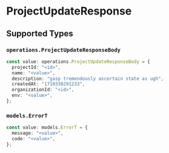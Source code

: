 # ProjectUpdateResponse


## Supported Types

### `operations.ProjectUpdateResponseBody`

```typescript
const value: operations.ProjectUpdateResponseBody = {
  projectId: "<id>",
  name: "<value>",
  description: "gasp tremendously ascertain state as ugh",
  createdAt: "1710330291233",
  organizationId: "<id>",
  env: "<value>",
};
```

### `models.ErrorT`

```typescript
const value: models.ErrorT = {
  message: "<value>",
  code: "<value>",
};
```


